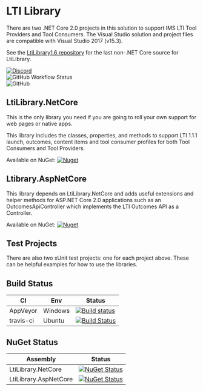 # LTI Library
There are two .NET Core 2.0 projects in this solution to support IMS LTI Tool Providers and Tool Consumers. The Visual Studio solution and project files are compatible with Visual Studio 2017 (v15.3).

See the [LtiLibrary1.6 repository](https://github.com/andyfmiller/LtiLibrary1.6) for the last non-.NET Core source for LtiLibrary.

[![Discord](https://img.shields.io/discord/643735856406069248)](https://discord.gg/DQ2t32h)  
![GitHub Workflow Status](https://img.shields.io/github/workflow/status/LtiLibrary/LtiLibrary/.NET%20Core)  
![GitHub](https://img.shields.io/github/license/LtiLibrary/LtiLibrary)

## LtiLibrary.NetCore
This is the only library you need if you are going to roll your own support for web pages or native apps.

This library includes the classes, properties, and methods to support LTI 1.1.1 launch, outcomes, content items and tool consumer profiles for both Tool Consumers and Tool Providers.

Available on NuGet: [![Nuget](https://img.shields.io/nuget/dt/LtiLibrary.NetCore?label=LtiLibrary.NetCore)](https://www.nuget.org/packages/LtiLibrary.NetCore)

## Ltibrary.AspNetCore
This library depends on LtiLibrary.NetCore and adds useful extensions and helper methods for ASP.NET Core 2.0 applications such as an OutcomesApiController which implements the LTI Outcomes API as a Controller.

Available on NuGet: [![Nuget](https://img.shields.io/nuget/dt/LtiLibrary.NetCore?label=LtiLibrary.AspNetCore)](https://www.nuget.org/packages/LtiLibrary.AspNetCore)

## Test Projects
There are also two xUnit test projects: one for each project above. These can be helpful examples for how to use the libraries.

## Build Status

| CI | Env | Status |
| --- | --- | --- |
| AppVeyor | Windows | [![Build status](https://ci.appveyor.com/api/projects/status/qpkjtvp91mra9ogr?svg=true)](https://ci.appveyor.com/project/andyfmiller/ltilibrary) |
| travis-ci | Ubuntu | [![Build Status](https://travis-ci.org/andyfmiller/LtiLibrary.svg?branch=master)](https://travis-ci.org/andyfmiller/LtiLibrary) |

## NuGet Status

| Assembly | Status |
| --- | --- | 
| LtiLibrary.NetCore | [![NuGet Status](https://img.shields.io/nuget/v/LtiLibrary.NetCore.svg)](https://www.nuget.org/packages/LtiLibrary.NetCore/) | 
| LtiLibrary.AspNetCore | [![NuGet Status](https://img.shields.io/nuget/v/LtiLibrary.AspNetCore.svg)](https://www.nuget.org/packages/LtiLibrary.AspNetCore/) |
